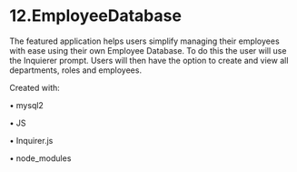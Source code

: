 # 12.EmployeeDatabase
The featured application helps users simplify managing their employees with ease using their own Employee Database. To do this the user will use the Inquierer prompt. Users will then have the option to create and view all departments, roles and employees. 

Created with:

• mysql2

• JS

• Inquirer.js

• node_modules
